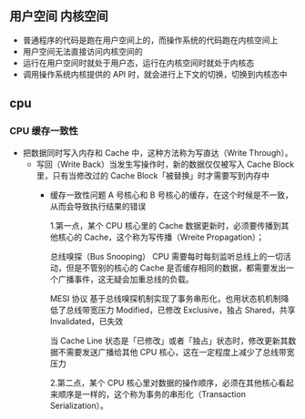 ## 用户空间  内核空间
* 普通程序的代码是跑在用户空间上的，而操作系统的代码跑在内核空间上
* 用户空间无法直接访问内核空间的
* 运行在用户空间时就处于用户态，运行在内核空间时就处于内核态
* 调用操作系统内核提供的 API 时，就会进行上下文的切换，切换到内核态中
## cpu
### CPU 缓存一致性
* 把数据同时写入内存和 Cache 中，这种方法称为写直达（Write Through）。
  * 写回（Write Back）当发生写操作时，新的数据仅仅被写入 Cache Block 里，只有当修改过的 Cache Block「被替换」时才需要写到内存中
    * 缓存一致性问题   A 号核心和 B 号核心的缓存，在这个时候是不一致，从而会导致执行结果的错误 

        1.第一点，某个 CPU 核心里的 Cache 数据更新时，必须要传播到其他核心的 Cache，这个称为写传播（Wreite Propagation）；
        
        总线嗅探（Bus Snooping）
        CPU 需要每时每刻监听总线上的一切活动，但是不管别的核心的 Cache 是否缓存相同的数据，都需要发出一个广播事件，这无疑会加重总线的负载。

        MESI 协议 基于总线嗅探机制实现了事务串形化，也用状态机机制降低了总线带宽压力
        Modified，已修改 Exclusive，独占 Shared，共享 Invalidated，已失效

      当 Cache Line 状态是「已修改」或者「独占」状态时，修改更新其数据不需要发送广播给其他 CPU 核心，这在一定程度上减少了总线带宽压力

        2.第二点，某个 CPU 核心里对数据的操作顺序，必须在其他核心看起来顺序是一样的，这个称为事务的串形化（Transaction Serialization）。